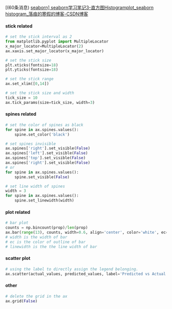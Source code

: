[(60条消息) [seaborn\] seaborn学习笔记3-直方图Histogramplot_seaborn histogram_落痕的寒假的博客-CSDN博客](https://blog.csdn.net/LuohenYJ/article/details/90704424)

#### stick related 

```python
# set the stick interval as 2
from matplotlib.pyplot import MultipleLocator
x_major_locator=MultipleLocator(2)
ax.xaxis.set_major_locator(x_major_locator)

# set the stick size 
plt.xticks(fontsize=18)
plt.yticks(fontsize=18)

# set the stick range
ax.set_xlim([0,14])

# set the stick size and width
tick_size = 10
ax.tick_params(size=tick_size, width=3)
```

#### spines related 

```python
# set the color of spines as black 
for spine in ax.spines.values():
    spine.set_color('black')

# set spines invisible
ax.spines['right'].set_visible(False)
ax.spines['left'].set_visible(False)
ax.spines['top'].set_visible(False)
ax.spines['right'].set_visible(False)
# or 
for spine in ax.spines.values():
    spine.set_visible(False)

# set line width of spines
width = 3
for spine in ax.spines.values():
    spine.set_linewidth(width)
```

#### plot related

```python
# bar plot
counts = np.bincount(prop)/len(prop)
ax.bar(range(13), counts, width=0.6, align='center', color='white', ec=sns.color_palette()[0], linewidth=2)
# width is the width of bar
# ec is the color of outline of bar
# linewidth is the the line width of bar
```

#### scatter plot

```python
# using the label to directly assign the legend belonging. 
ax.scatter(actual_values, predicted_values, label='Predicted vs Actual')
```



#### other 

```python
# delete the grid in the ax
ax.grid(False)
```

